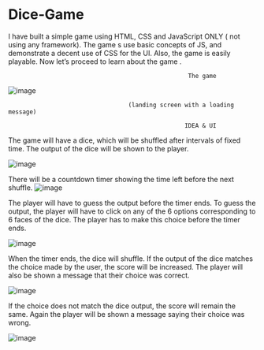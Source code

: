 # Dice-Game
I have built a simple game using HTML, CSS and JavaScript ONLY
( not using any framework). The game s use basic concepts of JS, and demonstrate a
decent use of CSS for the UI. Also, the game is easily playable.
Now let’s proceed to learn about the game .


       
                                                       The game
  ![image](https://user-images.githubusercontent.com/87278039/148101366-7444c1f5-e73e-4851-bc30-e362b6c712a8.png)

                                      (landing screen with a loading message)
                                      
                                                      IDEA & UI
The game will have a dice, which will be shuffled after intervals of fixed time. The output of the
dice will be shown to the player.

![image](https://user-images.githubusercontent.com/87278039/148101826-332e8e9f-3aef-4aa2-b16b-d952d60ff75f.png)

There will be a countdown timer showing the time left before the next shuffle.
![image](https://user-images.githubusercontent.com/87278039/148101944-c5402d7a-8b41-4609-ba8c-bc1423e96f67.png)

The player will have to guess the output before the timer ends. To guess the output, the player
will have to click on any of the 6 options corresponding to 6 faces of the dice. The player has to
make this choice before the timer ends.

![image](https://user-images.githubusercontent.com/87278039/148102406-98c2aa64-425a-477a-9a64-81f84fbe312d.png)

When the timer ends, the dice will shuffle. If the output of the dice matches the choice made by
the user, the score will be increased. The player will also be shown a message that their choice
was correct.

![image](https://user-images.githubusercontent.com/87278039/148102477-bf7eb93d-515b-4d6b-83ca-b4e6043c1a1c.png)

If the choice does not match the dice output, the score will remain the same. Again the player
will be shown a message saying their choice was wrong.

![image](https://user-images.githubusercontent.com/87278039/148102602-93c234ea-792a-4bcc-9b2d-106f09cfbf74.png)


                                        
